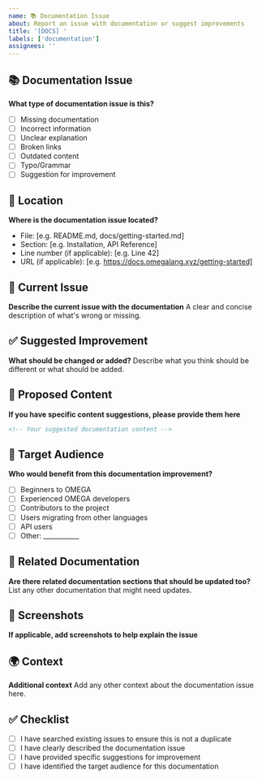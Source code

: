 ```yaml
---
name: 📚 Documentation Issue
about: Report an issue with documentation or suggest improvements
title: '[DOCS] '
labels: ['documentation']
assignees: ''
---
```


## 📚 Documentation Issue

**What type of documentation issue is this?**
- [ ] Missing documentation
- [ ] Incorrect information
- [ ] Unclear explanation
- [ ] Broken links
- [ ] Outdated content
- [ ] Typo/Grammar
- [ ] Suggestion for improvement

## 📍 Location

**Where is the documentation issue located?**
- File: [e.g. README.md, docs/getting-started.md]
- Section: [e.g. Installation, API Reference]
- Line number (if applicable): [e.g. Line 42]
- URL (if applicable): [e.g. https://docs.omegalang.xyz/getting-started]

## 🐛 Current Issue

**Describe the current issue with the documentation**
A clear and concise description of what's wrong or missing.

## ✅ Suggested Improvement

**What should be changed or added?**
Describe what you think should be different or what should be added.

## 📝 Proposed Content

**If you have specific content suggestions, please provide them here**

```markdown
<!-- Your suggested documentation content -->
```

## 🎯 Target Audience

**Who would benefit from this documentation improvement?**
- [ ] Beginners to OMEGA
- [ ] Experienced OMEGA developers
- [ ] Contributors to the project
- [ ] Users migrating from other languages
- [ ] API users
- [ ] Other: ___________

## 🔗 Related Documentation

**Are there related documentation sections that should be updated too?**
List any other documentation that might need updates.

## 📸 Screenshots

**If applicable, add screenshots to help explain the issue**

## 🌍 Context

**Additional context**
Add any other context about the documentation issue here.

## ✅ Checklist

- [ ] I have searched existing issues to ensure this is not a duplicate
- [ ] I have clearly described the documentation issue
- [ ] I have provided specific suggestions for improvement
- [ ] I have identified the target audience for this documentation